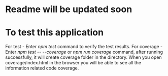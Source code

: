 # Readme will be updated soon


# To test this application 
 For test - Enter *npm test* command to verify the test results.
 For coverage - Enter *npm test -- --coverage* or *npm run coverage* command, after running successfully, it will create coverage folder in the directory. When you open coverage/index.html in the browser you will be able to see all the information related code coverage.